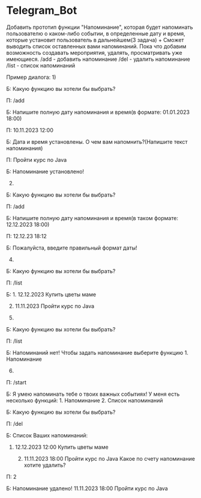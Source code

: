 # Telegram_Bot

Добавить прототип функции "Напоминание", которая будет напоминать пользователю о каком-либо событии, в определенные дату и время, которые установит пользователь в дальнейшем(3 задача) + Сможет выводить список оставленных вами напоминаний. Пока что добавим возможность создавать мероприятия, удалять, просматривать уже имеющиеся.
/add - добавить напоминание
	/del - удалить напоминание
	/list - список напоминаний

Пример диалога:
1)

Б: Какую функцию вы хотели бы выбрать? 

П: /add

Б: Напишите полную дату напоминания и время(в формате: 01.01.2023 18:00)

П: 10.11.2023 12:00

Б: Дата и время установлены. О чем вам напомнить?(Напишите текст напоминания)

П: Пройти курс по Java

Б: Напоминание установлено!

2) 
Б: Какую функцию вы хотели бы выбрать?

П: /add

Б: Напишите полную дату напоминания и время(в таком формате: 12.12.2023 18:00)

П: 12.12.23 18:12

Б: Пожалуйста, введите правильный формат даты!

4)
Б: Какую функцию вы хотели бы выбрать?

П: /list

Б: 1. 12.12.2023
      Купить цветы маме
	
   2. 11.11.2023
      Пройти курс по Java

5)
Б: Какую функцию вы хотели бы выбрать?

П: /list

Б: Напоминаний нет! Чтобы задать напоминание выберите функцию 1. Напоминание

6) 
П: /start

Б: Я умею напоминать тебе о твоих важных событиях! У меня есть несколько функций: 1. Напоминание  2. Список напоминаний

Б: Какую функцию вы хотели бы выбрать?

П: /del

Б: Список Ваших напоминаний:
1. 12.12.2023 12:00
      Купить цветы маме
	
   2. 11.11.2023  18:00
      Пройти курс по Java
Какое по счету напоминание хотите удалить?


П: 2

Б: Напоминание удалено!
	11.11.2023 18:00
	Пройти курс по Java
